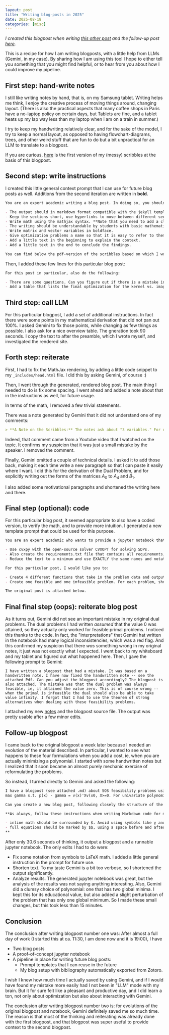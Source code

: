 ```yaml
---
layout: post
title: "Writing blog-posts in 2025"
date: 2025-08-18
categories: [misc]
---
```


_I created this blogpost when writing [this other post](/research/2025/08/18/kernel-image-primal-dual.html) and the follow-up post [here](/research/2025/08/24/kipd-minimization.html)._

This is a recipe for how I am writing blogposts, with a little help from LLMs (Gemini, in my case). By sharing how I am using this tool I hope to either tell you something that you might find helpful, or to hear from you about how I could improve my pipeline.

## First step: hand-write notes

I still like writing notes by hand, that is, on my Samsung tablet. Writing helps me think, I enjoy the creative process of moving things around, changing layout. (There is also the practical aspects that many coffee shops in Paris have a no-laptop policy on certain days, but Tablets are fine, and a tablet heats up my lap way less than my laptop when I am on a train in summer.)

I try to keep my handwriting relatively clear, and for the sake of the model, I try to keep a normal layout, as opposed to having flowchart-diagrams, trees, and other weird stuff that are fun to do but a bit unpractical for an LLM to translate to a blogpost. 

If you are curious, [here](/assets/pdfs/KernelImagePrimalDual.pdf) is the first version of my (messy) scribbles at the basis of this blogpost. 

## Second step: write instructions

I created this little general context prompt that I can use for future blog posts as well. Additions from the second iteration are written in **bold**.
```markdown
You are an expert academic writing a blog post. In doing so, you should: 

- The output should in markdown format compatible with the jekyll template “minima” that I use for my homepage.
- Keep the sections short, use hyperlinks to move between different sections. 
- Write math using the mathjax syntax. **Note that you need to add a clear line before and after block-equations that are delimited with $$, for them to render correctly.**
- The writing should be understandable by students with basic mathematical education. 
- Write matrix and vector variables in boldface. 
- Give optimization problems a name so that it is easy to refer to them. 
- Add a little text in the beginning to explain the context. 
- Add a little text in the end to conclude the findings. 

You can find below the pdf-version of the scribbles based on which I would like you to write this post. 
```

Then, I added these few lines for this particular blog post:
```markdown
For this post in particular, also do the following:

- There are some questions. Can you figure out if there is a mistake in my math? If so, fix the math with as minimal changes as possible. 
- Add a table that lists the final optimization for the kernel vs. image form and the dual vs. primal form, in the beginning of the post. This helps the reader to have a good overview. 
```

## Third step: call LLM

For this particular blogpost, I add a set of additional instructions. In fact there were some points in my mathematical derivation that did not pan out 100%. I asked Gemini to fix those points, while changing as few things as possible. I also ask for a nice overview table. The gneration took 90 seconds. I copy the text to after the preamble, which I wrote myself, and investigated the rendered site.

## Forth step: reiterate

First, I had to fix the MathJax rendering, by adding a little code snippet to my `_includes/head.html` file. I did this by asking Gemini, of course :)

Then, I went through the generated, rendered blog post. The main thing I needed to do is fix some spacing. I went ahead and added a note about that in the instructions as well, for future usage. 

In terms of the math, I removed a few trivial statements.

There was a note generated by Gemini that it did not understand one of my comments:
```markdown
> **A Note on the Scribbles:** The notes ask about "3 variables." For our example, there is only one degree of freedom, hence one slack variable. The mention of three variables likely comes from a different example, perhaps a bivariate polynomial, which can have more complex dependencies between coefficients and thus more degrees of freedom.
```
Indeed, that comment came from a Youtube video that I watched on the topic. It confirms my suspicion that it was just a small mistake by the speaker. I removed the comment.

Finally, Gemini omitted a couple of technical details. I asked it to add those back, making it each time write a new paragraph so that I can paste it easily where I want. I did this for the derivation of the Dual Problem, and for explicitly writing out the forms of the matrices $A_0$ to $A_4$ and $B_1$. 

I also added some motivational paragraphs and shortened the writing here and there. 

## Final step (optional): code

For this particular blog post, it seemed appropriate to also have a coded version, to verify the math, and to provide more intuition. 
I generated a new template prompt that could be used for this purpose. 

```markdown
You are an expert academic who wants to provide a jupyter notebook that goes with the blogpost. In doing so, you should

- Use cvxpy with the open-source solver CVXOPT for solving SDPs. 
- Also create the requirements.txt file that contains all requirements, so that it can be easily run using mybinder.org
- Reduce the text to a minimum and use EXACTLY the same names and notation that are used in the blogpost. 

For this particular post, I would like you to:

- Create 4 different functions that take in the problem data and output the solution to the 4 different optimization problems. 
- Create one feasible and one infeasible problem. For each problem, show what matrix the different approaches produce and also print out how long it took. 

The original post is attached below. 
```

## Final final step (oops): reiterate blog post

As it turns out, Gemini did not see an important mistake in my original dual problems. The dual problems I had written *assumed* that the value 0 was attained, so they actually only worked for feasible primal problems. I noticed this thanks to the code. In fact, the "interpretations" that Gemini hat written in the notebook had many logical inconsistencies, which was a red flag. And this confirmed my suspicion that there *was* something wrong in my original notes, it just was not exactly what I expected. I went back to my whiteboard and my tablet and figured out what happened here. Then, I gave the following prompt to Gemini: 
```
I have written a blogpost that had a mistake. It was based on a handwritten note. I have now fixed the handwritten note -- see the attached Pdf. Can you adjust the blogpost accordingly? The blogpost is also attached. The mistake was that the dual problem was always feasible, ie, it attained the value zero. This is of course wrong -- when the primal is infeasible the dual should also be able to take value infinity. I forgot that I had to use the theorem of strong alternatives when dealing with these feasibility problems.
```
I attached my new [notes](/assets/pdfs/KernelImagePrimalDual_v2.pdf) and the blogpost source file. The output was pretty usable after a few minor edits. 

## Follow-up blogpost

I came back to the original blogpost a week later because I needed an evolution of the material described. In particular, I wanted to see what happens to these four formulations when you add a cost, ie, when you are actually minimizing a polynomial. I started with some handwritten notes but I realized that it soon became an almost purely mechanic exercise of reformulating the problems. 

So instead, I turned directly to Gemini and asked the following: 

```markdown
I have a blogpost (see attached .md) about SOS feasibility problems using 4 different formulations: Kernel-Primal, Kernel-Dual, Image-Primal, Image-Dual. Now I would like to  extend this to the minimization setup where we want to solve:
max gamma s.t. p(x) - gamma = v(x)'Xv(x0, X>=0. For univariate polynomials, this will always provide the solution to the problem min p(x). For multivariate polynomials it will at least provide a lower bound.

Can you create a new blog post, following closely the structure of the original blog post, where you treat this variation of the problem? In particular, I want to see a table with the 4 problem formulations and one section for each. Also, I want you to create python notebook that implements this variation.

**As always, follow these instructions when writing Markdown code for my Jekyll blog:**

- inline math should be surrounded by $. Avoid using symbols like γ and use $\gamma$ instead.
- full equations should be marked by $$, using a space before and after for correct formatting.
**
```
After only 30.6 seconds of thinking, it output a blogpost and a runnable jupyter notebook. The only edits I had to do were: 

- Fix some notation from symbols to LaTeX math. I added a little general instruction in the prompt for future use. 
- Shorten text. To my taste Gemini is a bit too verbose, so I shortened the output significantly. 
- Analyze results. The generated jupyter notebook was great, but the analysis of the results was not saying anything interesting. Also, Gemini did a clumsy choice of polynomial: one that has two global minima. I kept this for its educational value, but also added a slight perturbation of the problem that has only one global minimum. So I made these small changes, but this took less than 15 minutes. 


## Conclusion

The conclusion after writing blogpost number one was: After almost a full day of work (I started this at ca. 11:30, I am done now and it is 19:00), I have

- Two blog posts
- A proof-of-concept jupyter notebook
- A pipeline in place for writing future blog posts: 
  - Prompt templates that I can reuse in the future
  - My blog setup with bibliography automatically exported from Zotoro.

I wish I knew how much time I actually saved by using Gemini, and if I would have found my mistake more easily had I not been in "LLM" mode with my brain. But it for sure felt like a pleasant and productive day, and I did learn a ton, not only about optimization but also about interacting with Gemini.

The conclusion after writing blogpost number two is: for evolutions of the original blogpost and notebook, Gemini definitely saved me so much time. The reason is that most of the thinking and reiterating was already done with the first blogpost, and that blogpost was super useful to provide context to the second blogpost. 
